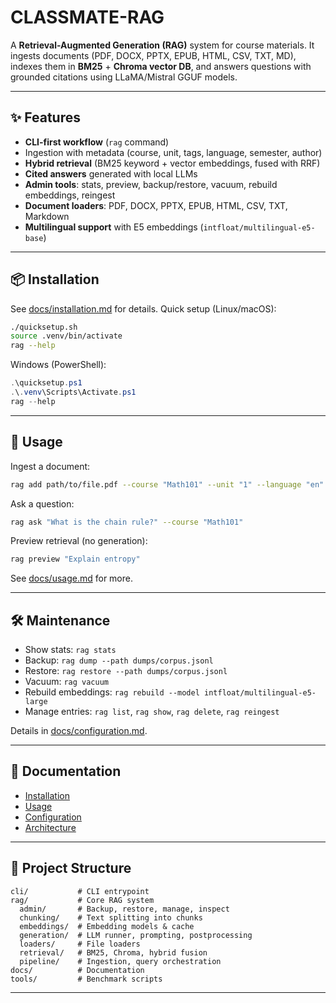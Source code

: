 # CLASSMATE-RAG

A **Retrieval-Augmented Generation (RAG)** system for course materials.
It ingests documents (PDF, DOCX, PPTX, EPUB, HTML, CSV, TXT, MD), indexes them in **BM25** + **Chroma vector DB**, and answers questions with grounded citations using LLaMA/Mistral GGUF models.

---

## ✨ Features

* **CLI-first workflow** (`rag` command)
* Ingestion with metadata (course, unit, tags, language, semester, author)
* **Hybrid retrieval** (BM25 keyword + vector embeddings, fused with RRF)
* **Cited answers** generated with local LLMs
* **Admin tools**: stats, preview, backup/restore, vacuum, rebuild embeddings, reingest
* **Document loaders**: PDF, DOCX, PPTX, EPUB, HTML, CSV, TXT, Markdown
* **Multilingual support** with E5 embeddings (`intfloat/multilingual-e5-base`)

---

## 📦 Installation

See [docs/installation.md](docs/installation.md) for details.
Quick setup (Linux/macOS):

```bash
./quicksetup.sh
source .venv/bin/activate
rag --help
```

Windows (PowerShell):

```powershell
.\quicksetup.ps1
.\.venv\Scripts\Activate.ps1
rag --help
```

---

## 🚀 Usage

Ingest a document:

```bash
rag add path/to/file.pdf --course "Math101" --unit "1" --language "en" --tags exam,week1
```

Ask a question:

```bash
rag ask "What is the chain rule?" --course "Math101"
```

Preview retrieval (no generation):

```bash
rag preview "Explain entropy"
```

See [docs/usage.md](docs/usage.md) for more.

---

## 🛠️ Maintenance

* Show stats: `rag stats`
* Backup: `rag dump --path dumps/corpus.jsonl`
* Restore: `rag restore --path dumps/corpus.jsonl`
* Vacuum: `rag vacuum`
* Rebuild embeddings:
  `rag rebuild --model intfloat/multilingual-e5-large`
* Manage entries: `rag list`, `rag show`, `rag delete`, `rag reingest`

Details in [docs/configuration.md](docs/configuration.md).

---

## 📖 Documentation

* [Installation](docs/installation.md)
* [Usage](docs/usage.md)
* [Configuration](docs/configuration.md)
* [Architecture](docs/architecture.md)

---

## 🧩 Project Structure

```
cli/           # CLI entrypoint
rag/           # Core RAG system
  admin/       # Backup, restore, manage, inspect
  chunking/    # Text splitting into chunks
  embeddings/  # Embedding models & cache
  generation/  # LLM runner, prompting, postprocessing
  loaders/     # File loaders
  retrieval/   # BM25, Chroma, hybrid fusion
  pipeline/    # Ingestion, query orchestration
docs/          # Documentation
tools/         # Benchmark scripts
```

---
